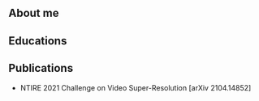 
## About me
<Aboutme>
</Aboutme>

## Educations

## Publications

- NTIRE 2021 Challenge on Video Super-Resolution [arXiv 2104.14852]